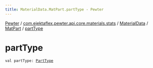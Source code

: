 ```yaml
---
title: MaterialData.MatPart.partType - Pewter
---
```


[Pewter](../../../index.html) / [com.ejektaflex.pewter.api.core.materials.stats](../../index.html) / [MaterialData](../index.html) / [MatPart](index.html) / [partType](./part-type.html)

# partType

`val partType: `[`PartType`](../-part-type/index.html)